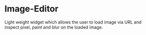 # Image-Editor
Light weight widget which allows the user to load image via URL and inspect pixel, paint and blur on the loaded image.

